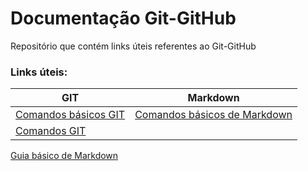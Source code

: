 # Documentação Git-GitHub 
Repositório que contém links úteis referentes ao Git-GitHub

### Links úteis:

GIT                         | Markdown
--------------------------- | ---------------------------
[Comandos básicos GIT](https://comandosgit.github.io/) | [Comandos básicos de Markdown](https://docs.github.com/pt/get-started/writing-on-github/getting-started-with-writing-and-formatting-on-github/basic-writing-and-formatting-syntax) 
[Comandos GIT](https://blog.somostera.com/desenvolvimento-web/comandos-git) | 
[Guia básico de Markdown](https://docs.pipz.com/central-de-ajuda/learning-center/guia-basico-de-markdown#open)


